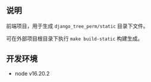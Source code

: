 ## 说明

前端项目，用于生成 `django_tree_perm/static` 目录下文件。

可在外部项目根目录下执行 `make build-static` 构建生成。

## 开发环境

- node v16.20.2
